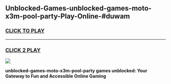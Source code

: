 
## Unblocked-Games-unblocked-games-moto-x3m-pool-party-Play-Online-#duwam
<h3>
<a href="https://premium.freeplayer.one?title=unblocked-games-moto-x3m-pool-party&ref=27F">CLICK TO PLAY</a></h3>
<hr>

<h3>
<a href="https://premium.freeplayer.one?title=unblocked-games-moto-x3m-pool-party&ref=27F">CLICK 2 PLAY</a>
  
</h3>

<a href="https://premium.freeplayer.one?title=unblocked-games-moto-x3m-pool-party&ref=27F"><img src="https://clearcache.store/games.png"></a>


**unblocked-games-moto-x3m-pool-party games unblocked: Your Gateway to Fun and Accessible Online Gaming**

